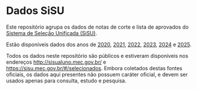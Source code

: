# Dados SiSU

Este repositório agrupa os dados de notas de corte e lista de aprovados do [Sistema de Seleção Unificada (SiSU)](https://sisu.mec.gov.br/).

Estão disponíveis dados dos anos de [2020](data/2020), [2021](data/2021), [2022](data/2022), [2023](data/2023), [2024](data/2024) e [2025](data/2025).

Todos os dados neste repositório são públicos e estiveram disponíveis nos endereços http://sisualuno.mec.gov.br/ e https://sisu.mec.gov.br/#/selecionados. Embora coletados destas fontes oficiais, os dados aqui presentes não possuem caráter oficial, e devem ser usados apenas para consulta, estudo e pesquisa.